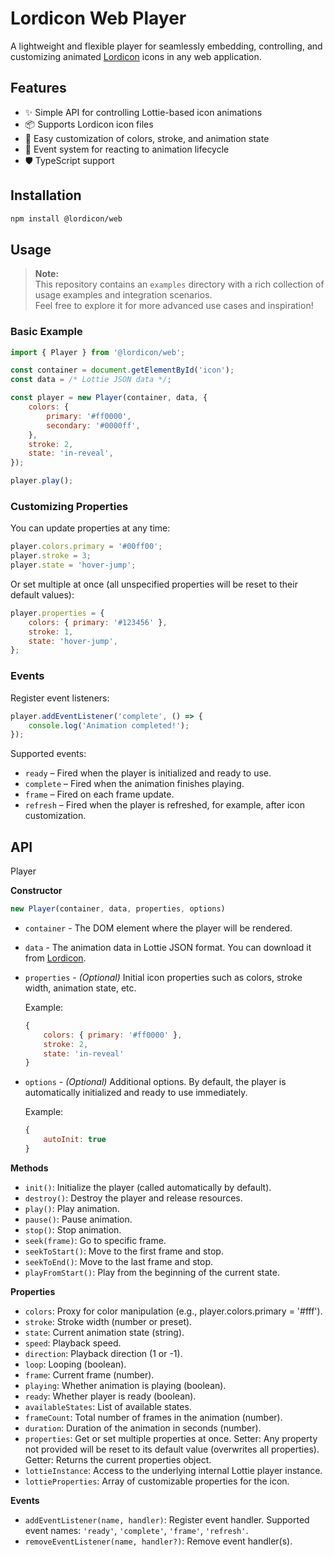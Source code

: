 # Lordicon Web Player

A lightweight and flexible player for seamlessly embedding, controlling, and customizing animated [Lordicon](https://lordicon.com/) icons in any web application.

## Features

- ✨ Simple API for controlling Lottie-based icon animations
- 📦 Supports Lordicon icon files
- 🎨 Easy customization of colors, stroke, and animation state
- 🔔 Event system for reacting to animation lifecycle 
- 🛡️ TypeScript support

## Installation

```sh
npm install @lordicon/web
```

## Usage

> **Note:**  
> This repository contains an `examples` directory with a rich collection of usage examples and integration scenarios.  
> Feel free to explore it for more advanced use cases and inspiration!

### Basic Example

```js
import { Player } from '@lordicon/web';

const container = document.getElementById('icon');
const data = /* Lottie JSON data */;

const player = new Player(container, data, {
    colors: {
        primary: '#ff0000',
        secondary: '#0000ff',
    },
    stroke: 2,
    state: 'in-reveal',
});

player.play();
```

### Customizing Properties

You can update properties at any time:

```js
player.colors.primary = '#00ff00';
player.stroke = 3;
player.state = 'hover-jump';
```

Or set multiple at once (all unspecified properties will be reset to their default values):

```js
player.properties = {
    colors: { primary: '#123456' },
    stroke: 1,
    state: 'hover-jump',
};
```

### Events

Register event listeners:

```js
player.addEventListener('complete', () => {
    console.log('Animation completed!');
});
```

Supported events: 

- `ready` – Fired when the player is initialized and ready to use.
- `complete` – Fired when the animation finishes playing.
- `frame` – Fired on each frame update.
- `refresh` –  Fired when the player is refreshed, for example, after icon customization.

## API

Player

__Constructor__

```ts
new Player(container, data, properties, options)
```

- `container` - The DOM element where the player will be rendered.
- `data` - The animation data in Lottie JSON format. You can download it from [Lordicon](https://lordicon.com/).
- `properties` - *(Optional)* Initial icon properties such as colors, stroke width, animation state, etc.  

    Example:  
    ```js
    {
        colors: { primary: '#ff0000' },
        stroke: 2,
        state: 'in-reveal'
    }
    ```
- `options` - *(Optional)* Additional options. By default, the player is automatically initialized and ready to use immediately.

    Example: 
    ```js
    {
        autoInit: true
    }
    ```

__Methods__

- `init()`: Initialize the player (called automatically by default).
- `destroy()`: Destroy the player and release resources.
- `play()`: Play animation.
- `pause()`: Pause animation.
- `stop()`: Stop animation.
- `seek(frame)`: Go to specific frame.
- `seekToStart()`: Move to the first frame and stop.
- `seekToEnd()`: Move to the last frame and stop.
- `playFromStart()`: Play from the beginning of the current state.

__Properties__

- `colors`: Proxy for color manipulation (e.g., player.colors.primary = '#fff').
- `stroke`: Stroke width (number or preset).
- `state`: Current animation state (string).
- `speed`: Playback speed.
- `direction`: Playback direction (1 or -1).
- `loop`: Looping (boolean).
- `frame`: Current frame (number).
- `playing`: Whether animation is playing (boolean).
- `ready`: Whether player is ready (boolean).
- `availableStates`: List of available states.
- `frameCount`: Total number of frames in the animation (number).
- `duration`: Duration of the animation in seconds (number).
- `properties`: Get or set multiple properties at once. Setter: Any property not provided will be reset to its default value (overwrites all properties). Getter: Returns the current properties object.
- `lottieInstance`: Access to the underlying internal Lottie player instance.
- `lottieProperties`: Array of customizable properties for the icon.

__Events__

- `addEventListener(name, handler)`: Register event handler. Supported event names: `'ready'`, `'complete'`, `'frame'`, `'refresh'`.
- `removeEventListener(name, handler?)`: Remove event handler(s).